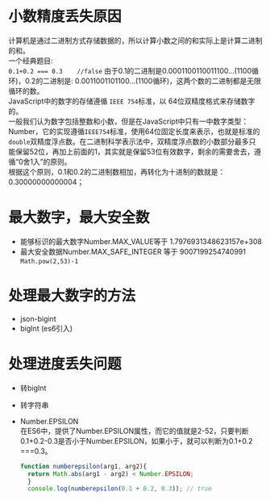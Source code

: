 # 小数精度丢失原因  

计算机是通过二进制方式存储数据的，所以计算小数之间的和实际上是计算二进制的和。  
一个经典题目:  
`0.1+0.2 === 0.3    //false`
由于0.1的二进制是0.0001100110011100...(1100循环)，0.2的二进制是: 0.0011001101100...(1100循环)，这两个数的二进制都是无限循环的数。  
JavaScript中的数字的存储遵循 `IEEE 754`标准，以 64位双精度格式来存储数字的。  
一般我们认为数字包括整数和小数，但是在JavaScript中只有一中数字类型：Number，它的实现遵循`IEEE754`标准，使用64位固定长度来表示，也就是标准的`double`双精度浮点数。在二进制科学表示法中，双精度浮点数的小数部分最多只能保留52位，再加上前面的1，其实就是保留53位有效数字，剩余的需要舍去，遵循“0舍1入”的原则。  
根据这个原则，0.1和0.2的二进制数相加，再转化为十进制的数就是：0.30000000000004；  

# 最大数字，最大安全数

- 能够标识的最大数字Number.MAX_VALUE等于 1.7976931348623157e+308
- 最大安全数据Number.MAX_SAFE_INTEGER 等于 9007199254740991 `Math.pow(2,53)-1`

# 处理最大数字的方法

- json-bigint
- bigInt (es6引入)

# 处理进度丢失问题

- 转bigInt
- 转字符串
- Number.EPSILON  
  在ES6中，提供了Number.EPSILON属性，而它的值就是2-52，只要判断0.1+0.2-0.3是否小于Number.EPSILON，如果小于，就可以判断为0.1+0.2 ===0.3。

  ```javascript
  function numberepsilon(arg1, arg2){ 
    return Math.abs(arg1 - arg2) < Number.EPSILON;
    } 
    console.log(numberepsilon(0.1 + 0.2, 0.3)); // true
  ```
